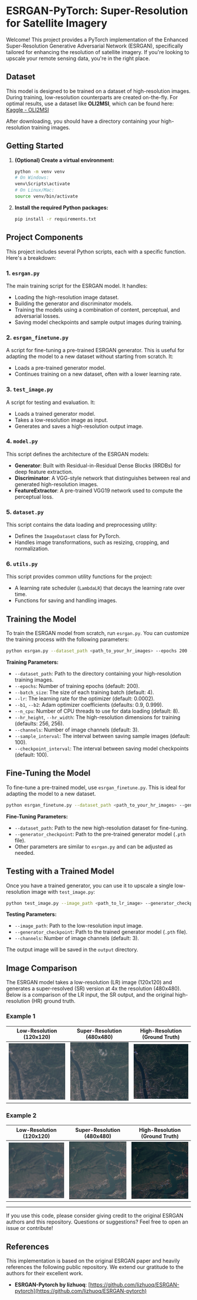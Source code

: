 # ESRGAN-PyTorch: Super-Resolution for Satellite Imagery

Welcome! This project provides a PyTorch implementation of the Enhanced Super-Resolution Generative Adversarial Network (ESRGAN), specifically tailored for enhancing the resolution of satellite imagery. If you're looking to upscale your remote sensing data, you're in the right place.

## Dataset

This model is designed to be trained on a dataset of high-resolution images. During training, low-resolution counterparts are created on-the-fly. For optimal results, use a dataset like **OLI2MSI**, which can be found here: [Kaggle - OLI2MSI](https://www.kaggle.com/datasets/nexuswho/oli2msi)

After downloading, you should have a directory containing your high-resolution training images.

## Getting Started

1.  **(Optional) Create a virtual environment:**
    ```bash
    python -m venv venv
    # On Windows:
    venv\Scripts\activate
    # On Linux/Mac:
    source venv/bin/activate
    ```

2.  **Install the required Python packages:**
    ```bash
    pip install -r requirements.txt
    ```

## Project Components

This project includes several Python scripts, each with a specific function. Here's a breakdown:

### 1. `esrgan.py`

The main training script for the ESRGAN model. It handles:

-   Loading the high-resolution image dataset.
-   Building the generator and discriminator models.
-   Training the models using a combination of content, perceptual, and adversarial losses.
-   Saving model checkpoints and sample output images during training.

### 2. `esrgan_finetune.py`

A script for fine-tuning a pre-trained ESRGAN generator. This is useful for adapting the model to a new dataset without starting from scratch. It:

-   Loads a pre-trained generator model.
-   Continues training on a new dataset, often with a lower learning rate.

### 3. `test_image.py`

A script for testing and evaluation. It:

-   Loads a trained generator model.
-   Takes a low-resolution image as input.
-   Generates and saves a high-resolution output image.

### 4. `model.py`

This script defines the architecture of the ESRGAN models:

-   **Generator**: Built with Residual-in-Residual Dense Blocks (RRDBs) for deep feature extraction.
-   **Discriminator**: A VGG-style network that distinguishes between real and generated high-resolution images.
-   **FeatureExtractor**: A pre-trained VGG19 network used to compute the perceptual loss.

### 5. `dataset.py`

This script contains the data loading and preprocessing utility:

-   Defines the `ImageDataset` class for PyTorch.
-   Handles image transformations, such as resizing, cropping, and normalization.

### 6. `utils.py`

This script provides common utility functions for the project:

-   A learning rate scheduler (`LambdaLR`) that decays the learning rate over time.
-   Functions for saving and handling images.

## Training the Model

To train the ESRGAN model from scratch, run `esrgan.py`. You can customize the training process with the following parameters:

```bash
python esrgan.py --dataset_path <path_to_your_hr_images> --epochs 200 --batch_size 4
```

**Training Parameters:**
- `--dataset_path`: Path to the directory containing your high-resolution training images.
- `--epochs`: Number of training epochs (default: 200).
- `--batch_size`: The size of each training batch (default: 4).
- `--lr`: The learning rate for the optimizer (default: 0.0002).
- `--b1`, `--b2`: Adam optimizer coefficients (defaults: 0.9, 0.999).
- `--n_cpu`: Number of CPU threads to use for data loading (default: 8).
- `--hr_height`, `--hr_width`: The high-resolution dimensions for training (defaults: 256, 256).
- `--channels`: Number of image channels (default: 3).
- `--sample_interval`: The interval between saving sample images (default: 100).
- `--checkpoint_interval`: The interval between saving model checkpoints (default: 100).

## Fine-Tuning the Model

To fine-tune a pre-trained model, use `esrgan_finetune.py`. This is ideal for adapting the model to a new dataset.

```bash
python esrgan_finetune.py --dataset_path <path_to_your_hr_images> --generator_checkpoint <path_to_generator.pth>
```

**Fine-Tuning Parameters:**
- `--dataset_path`: Path to the new high-resolution dataset for fine-tuning.
- `--generator_checkpoint`: Path to the pre-trained generator model (`.pth` file).
- Other parameters are similar to `esrgan.py` and can be adjusted as needed.

## Testing with a Trained Model

Once you have a trained generator, you can use it to upscale a single low-resolution image with `test_image.py`:

```bash
python test_image.py --image_path <path_to_lr_image> --generator_checkpoint <path_to_generator.pth>
```

**Testing Parameters:**
- `--image_path`: Path to the low-resolution input image.
- `--generator_checkpoint`: Path to the trained generator model (`.pth` file).
- `--channels`: Number of image channels (default: 3).

The output image will be saved in the `output` directory.

## Image Comparison

The ESRGAN model takes a low-resolution (LR) image (120x120) and generates a super-resolved (SR) version at 4x the resolution (480x480). Below is a comparison of the LR input, the SR output, and the original high-resolution (HR) ground truth.

### Example 1
| Low-Resolution (120x120) | Super-Resolution (480x480) | High-Resolution (Ground Truth) |
|:---:|:---:|:---:|
| ![LR Image](Images/LR.jpg) | ![HR Image](Images/HR.jpg) | ![SR Image](Images/SR.png) |

### Example 2
| Low-Resolution (120x120) | Super-Resolution (480x480) | High-Resolution (Ground Truth) |
|:---:|:---:|:---:|
| ![LR Image 2](Images/LR2.jpg) | ![HR Image 2](Images/HR2.jpg) | ![SR Image 2](Images/SR2.png) |

---

If you use this code, please consider giving credit to the original ESRGAN authors and this repository. Questions or suggestions? Feel free to open an issue or contribute!

## References

This implementation is based on the original ESRGAN paper and heavily references the following public repository. We extend our gratitude to the authors for their excellent work.

- **ESRGAN-Pytorch by lizhuoq**: [https://github.com/lizhuoq/ESRGAN-pytorch](https://github.com/lizhuoq/ESRGAN-pytorch)
